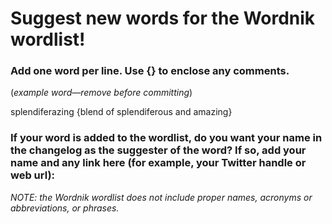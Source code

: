 # Suggest new words for the Wordnik wordlist!

### Add one word per line. Use {} to enclose any comments.

(_example word—remove before committing_)

splendiferazing {blend of splendiferous and amazing}

### If your word is added to the wordlist, do you want your name in the changelog as the suggester of the word? If so, add your name and any link here (for example, your Twitter handle or web url):


_NOTE: the Wordnik wordlist does not include proper names, acronyms or abbreviations, or phrases._